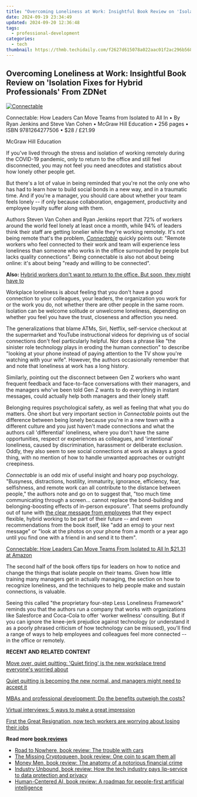 ```yaml
---
title: "Overcoming Loneliness at Work: Insightful Book Review on 'Isolation Fixes for Hybrid Professionals' From ZDNet"
date: 2024-09-19 23:34:49
updated: 2024-09-20 12:36:48
tags:
  - professional-development
categories:
  - tech
thumbnail: https://thmb.techidaily.com/f2627d615078a022aac01f2ac296b5686dd1961363c86f4dc647d0978a6f7aed.jpg
---
```


## Overcoming Loneliness at Work: Insightful Book Review on 'Isolation Fixes for Hybrid Professionals' From ZDNet

[![Connectable](https://www.zdnet.com/a/img/resize/38e27dbdf2b25cbf05f27d5401df425febb5da12/2022/10/06/e93eb1d8-1bc9-4b0d-b32d-1f81aae9d33d/connectable-book-main.jpg?auto=webp&width=740)](https://www.mheducation.co.uk/connectable-how-leaders-can-move-teams-from-isolated-to-all-in-9781264277506-emea) 

Connectable: How Leaders Can Move Teams from Isolated to All In • By Ryan Jenkins and Steve Van Cohen • McGraw Hill Education • 256 pages • ISBN 9781264277506 • $28 / £21.99 

McGraw Hill Education

If you've lived through the stress and isolation of working remotely during the COVID-19 pandemic, only to return to the office and still feel disconnected, you may not feel you need anecdotes and statistics about how lonely other people get. 

But there's a lot of value in being reminded that you're not the only one who has had to learn how to build social bonds in a new way, and in a traumatic time. And if you're a manager, you should care about whether your team feels lonely -- if only because collaboration, engagement, productivity and employee loyalty suffer along with them. 

Authors Steven Van Cohen and Ryan Jenkins report that 72% of workers around the world feel lonely at least once a month, while 94% of leaders think their staff are getting lonelier while they're working remotely. It's not being remote that's the problem, [_Connectable_](https://www.mheducation.co.uk/connectable-how-leaders-can-move-teams-from-isolated-to-all-in-9781264277506-emea) quickly points out: "Remote workers who feel connected to their work and team will experience less loneliness than someone who works in the office surrounded by people but lacks quality connections". Being connectable is also not about being online: it's about being "ready and willing to be connected". 

**Also:** [Hybrid workers don't want to return to the office. But soon, they might have to](https://www.zdnet.com/article/hybrid-workers-dont-want-to-return-to-the-office-but-soon-they-might-have-to)

Workplace loneliness is about feeling that you don't have a good connection to your colleagues, your leaders, the organization you work for or the work you do, not whether there are other people in the same room. Isolation can be welcome solitude or unwelcome loneliness, depending on whether you feel you have the trust, closeness and affection you need. 

The generalizations that blame ATMs, Siri, Netflix, self-service checkout at the supermarket and YouTube instructional videos for depriving us of social connections don't feel particularly helpful. Nor does a phrase like "the sinister role technology plays in eroding the human connection" to describe "looking at your phone instead of paying attention to the TV show you're watching with your wife". However, the authors occasionally remember that and note that loneliness at work has a long history. 

Similarly, pointing out the disconnect between Gen Z workers who want frequent feedback and face-to-face conversations with their managers, and the managers who've been told Gen Z wants to do everything in instant messages, could actually help both managers and their lonely staff. 

Belonging requires psychological safety, as well as feeling that what you do matters. One short but very important section in _Connectable_ points out the difference between being lonely because you're in a new town with a different culture and you just haven't made connections and what the authors call 'differential' loneliness, where you don't have the same opportunities, respect or experiences as colleagues, and 'intentional' loneliness, caused by discrimination, harassment or deliberate exclusion. Oddly, they also seem to see social connections at work as always a good thing, with no mention of how to handle unwanted approaches or outright creepiness. 

_Connectable_ is an odd mix of useful insight and hoary pop psychology. "Busyness, distractions, hostility, immaturity, ignorance, efficiency, fear, selfishness, and remote work can all contribute to the distance between people," the authors note and go on to suggest that, "too much time communicating through a screen… cannot replace the bond-building and belonging-boosting effects of in-person exposure". That seems profoundly out of tune with [the clear message from employees](https://www.microsoft.com/en-us/worklab/work-trend-index/) that they expect flexible, hybrid working to be part of their future -- and even recommendations from the book itself, like "add an emoji to your next message" or "look at the photos on your phone from a month or a year ago until you find one with a friend in and send it to them". 

[Connectable: How Leaders Can Move Teams From Isolated to All In $21.31 at Amazon](https://buy.geni.us/Proxy.ashx?TSID=368250&GR%5FURL=https%3A%2F%2Fwww.amazon.com%2Fdp%2FB09DJ7JGVG%3FlinkCode%3Dogi%26th%3D1%26psc%3D1%26tag%3Dzd-buy-button-20%26ascsubtag%3D%5F%5FCOM%5FCLICK%5FID%5F%5F%7C9902c4d8-50ed-43d1-9cad-65a1c58ced7e%7Cdtp&dtb=1)

The second half of the book offers tips for leaders on how to notice and change the things that isolate people on their teams. Given how little training many managers get in actually managing, the section on how to recognize loneliness, and the techniques to help people make and sustain connections, is valuable. 

Seeing this called "the proprietary four-step Less Loneliness Framework" reminds you that the authors run a company that works with organizations like Salesforce and Coca-Cola to offer 'worker wellness' consulting. But if you can ignore the knee-jerk prejudice against technology (or understand it as a poorly phrased criticism of how technology can be misused), you'll find a range of ways to help employees and colleagues feel more connected -- in the office or remotely. 

**RECENT AND RELATED CONTENT**

[Move over, quiet quitting: 'Quiet firing' is the new workplace trend everyone's worried about](https://www.zdnet.com/education/professional-development/move-over-quiet-quitting-quiet-firing-is-the-new-trending-topic-in-the-workplace/)

[Quiet quitting is becoming the new normal, and managers might need to accept it](https://www.zdnet.com/education/professional-development/quiet-quitting-is-becoming-the-new-normal-and-managers-might-need-to-accept-it/)

[MBAs and professional development: Do the benefits outweigh the costs?](https://www.zdnet.com/education/professional-development/mbas-and-professional-development-do-the-benefits-outweigh-the-costs/)

[Virtual interviews: 5 ways to make a great impression](https://www.zdnet.com/education/professional-development/5-ways-to-impress-during-a-virtual-interview/)

[First the Great Resignation, now tech workers are worrying about losing their jobs](https://www.zdnet.com/education/professional-development/first-the-great-resignation-now-tech-workers-are-worrying-about-losing-their-jobs/)

**Read more [book reviews](https://www.zdnet.com/blog/zdnet-uk-book-reviews/)**

* [Road to Nowhere, book review: The trouble with cars](https://www.zdnet.com/article/road-to-nowhere-book-review/)
* [The Missing Cryptoqueen, book review: One coin to scam them all](https://www.zdnet.com/article/the-missing-cryptoqueen-book-review/)
* [Money Men, book review: The anatomy of a notorious financial crime](https://www.zdnet.com/finance/money-men-book-review/)
* [Industry Unbound, book review: How the tech industry pays lip-service to data protection and privacy](https://www.zdnet.com/article/industry-unbound-book-review/)
* [Human-Centered AI, book review: A roadmap for people-first artificial intelligence](https://www.zdnet.com/article/human-centered-ai-book-review/)

<ins class="adsbygoogle"
     style="display:block"
     data-ad-format="autorelaxed"
     data-ad-client="ca-pub-7571918770474297"
     data-ad-slot="1223367746"></ins>



<ins class="adsbygoogle"
     style="display:block"
     data-ad-client="ca-pub-7571918770474297"
     data-ad-slot="8358498916"
     data-ad-format="auto"
     data-full-width-responsive="true"></ins>
